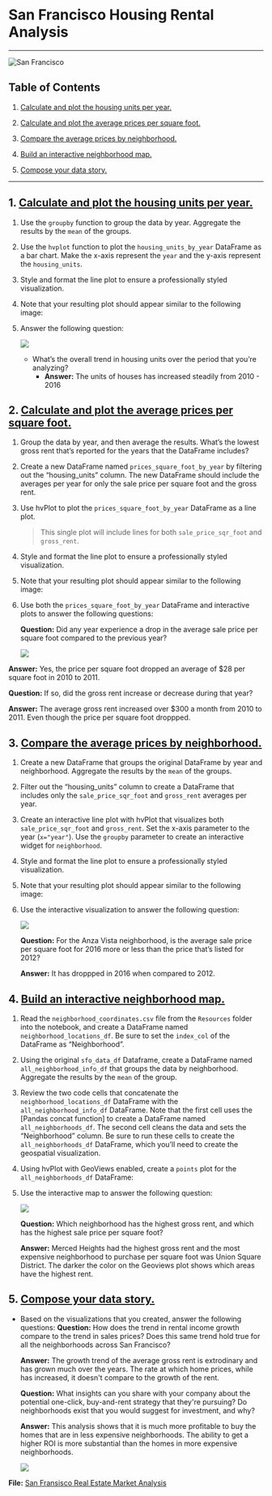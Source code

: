 # San Francisco Housing Rental Analysis

---

![San Francisco](Images/sanfranhomes.png)

## Table of Contents
1. [Calculate and plot the housing units per year.](#1-calculate-and-plot-the-housing-units-per-year)

2. [Calculate and plot the average prices per square foot.](#2-calculate-and-plot-the-average-sale-prices-per-square-foot)

3. [Compare the average prices by neighborhood.](#3-compare-the-average-sale-prices-by-neighborhood)

4. [Build an interactive neighborhood map.](#4-build-an-interactive-neighborhood-map)

5. [Compose your data story.](#5-compose-your-data-story)

---

## 1. [Calculate and plot the housing units per year.](#1-calculate-and-plot-the-housing-units-per-year)

1. Use the `groupby` function to group the data by year. Aggregate the results by the `mean` of the groups.
2. Use the `hvplot` function to plot the `housing_units_by_year` DataFrame as a bar chart. Make the x-axis represent the `year` and the y-axis represent the `housing_units`.
3. Style and format the line plot to ensure a professionally styled visualization.
4. Note that your resulting plot should appear similar to the following image:
5. Answer the following question:

    ![](Images/housing_units_by_year.png)

    * What’s the overall trend in housing units over the period that you’re analyzing?
      * **Answer:** The units of houses has increased steadily from 2010 - 2016
      
    
## 2. [Calculate and plot the average prices per square foot.](#2-calculate-and-plot-the-average-sale-prices-per-square-foot)

1. Group the data by year, and then average the results. What’s the lowest gross rent that’s reported for the years that the DataFrame includes?
2. Create a new DataFrame named `prices_square_foot_by_year` by filtering out the “housing_units” column. The new DataFrame should include the averages per year for only the sale price per square foot and the gross rent.
3. Use hvPlot to plot the `prices_square_foot_by_year` DataFrame as a line plot.
    >This single plot will include lines for both `sale_price_sqr_foot` and `gross_rent`.
4. Style and format the line plot to ensure a professionally styled visualization.
5. Note that your resulting plot should appear similar to the following image:
6. Use both the `prices_square_foot_by_year` DataFrame and interactive plots to answer the following questions:

    **Question:** Did any year experience a drop in the average sale price per square foot compared to the previous year?

    ![](Images/price_vs_rent.png)

**Answer:** Yes, the price per square foot dropped an average of $28 per square foot in 2010 to 2011.

   **Question:** If so, did the gross rent increase or decrease during that year?

**Answer:** The average gross rent increased over $300 a month from 2010 to 2011. Even though the price per square foot droppped.
        
        
        
## 3. [Compare the average prices by neighborhood.](#3-compare-the-average-sale-prices-by-neighborhood)

1. Create a new DataFrame that groups the original DataFrame by year and neighborhood. Aggregate the results by the `mean` of the groups.
2. Filter out the “housing_units” column to create a DataFrame that includes only the `sale_price_sqr_foot` and `gross_rent` averages per year.
3. Create an interactive line plot with hvPlot that visualizes both `sale_price_sqr_foot` and `gross_rent`. Set the x-axis parameter to the year (`x="year"`). Use the `groupby` parameter to create an interactive widget for `neighborhood`.
4. Style and format the line plot to ensure a professionally styled visualization.
5. Note that your resulting plot should appear similar to the following image:
6. Use the interactive visualization to answer the following question:

    ![](Images/price-by-hood.png)
    
     **Question:** For the Anza Vista neighborhood, is the average sale price per square foot for 2016 more or less than the price that’s listed for 2012? 

    **Answer:** It has droppped in 2016 when compared to 2012.
    
    
## 4. [Build an interactive neighborhood map.](#4-build-an-interactive-neighborhood-map)

1. Read the `neighborhood_coordinates.csv` file from the `Resources` folder into the notebook, and create a DataFrame named `neighborhood_locations_df`. Be sure to set the `index_col` of the DataFrame as “Neighborhood”.
2. Using the original `sfo_data_df` Dataframe, create a DataFrame named `all_neighborhood_info_df` that groups the data by neighborhood. Aggregate the results by the `mean` of the group.
3. Review the two code cells that concatenate the `neighborhood_locations_df` DataFrame with the `all_neighborhood_info_df` DataFrame. Note that the first cell uses the [Pandas concat function] to create a DataFrame named `all_neighborhoods_df`. The second cell cleans the data and sets the “Neighborhood” column. Be sure to run these cells to create the `all_neighborhoods_df` DataFrame, which you’ll need to create the geospatial visualization.
4. Using hvPlot with GeoViews enabled, create a `points` plot for the `all_neighborhoods_df` DataFrame:
5. Use the interactive map to answer the following question:

    ![](Images/6-4-geoviews-plot.png)

   **Question:** Which neighborhood has the highest gross rent, and which has the highest sale price per square foot?

    **Answer:** Merced Heights had the highest gross rent and the most expensive neighborhood to purchase per square foot was Union Square District. The darker the color on the Geoviews plot shows which areas have the highest rent.

## 5. [Compose your data story.](#5-compose-your-data-story)

* Based on the visualizations that you created, answer the following questions:
    **Question:**  How does the trend in rental income growth compare to the trend in sales prices? Does this same trend hold true for all the neighborhoods across San Francisco?

    **Answer:** The growth trend of the average gross rent is extrodinary and has grown much over the years. The rate at which home prices, while has increased, it doesn't compare to the growth of the rent.
    
    **Question:** What insights can you share with your company about the potential one-click, buy-and-rent strategy that they're pursuing? Do neighborhoods exist that you would suggest for investment, and why?

    **Answer:** This analysis shows that it is much more profitable to buy the homes that are in less expensive neighborhoods. The ability to get a higher ROI is more substantial than the homes in more expensive neighborhoods.  
    
    ![](Images/goldengate.jpeg)
    
    
**File:** [San Fransisco Real Estate Market Analysis](san_francisco_housing.ipynb)    
